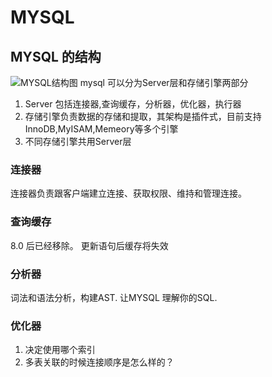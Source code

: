 # MYSQL


## MYSQL 的结构
![MYSQL结构图](https://static001.geekbang.org/resource/image/0d/d9/0d2070e8f84c4801adbfa03bda1f98d9.png)
mysql 可以分为Server层和存储引擎两部分
   1. Server 包括连接器,查询缓存，分析器，优化器，执行器
   2. 存储引擎负责数据的存储和提取，其架构是插件式，目前支持InnoDB,MyISAM,Memeory等多个引擎
   3. 不同存储引擎共用Server层

### 连接器
连接器负责跟客户端建立连接、获取权限、维持和管理连接。
### 查询缓存
8.0 后已经移除。
更新语句后缓存将失效
### 分析器
词法和语法分析，构建AST. 让MYSQL 理解你的SQL.
### 优化器
1. 决定使用哪个索引
2. 多表关联的时候连接顺序是怎么样的？